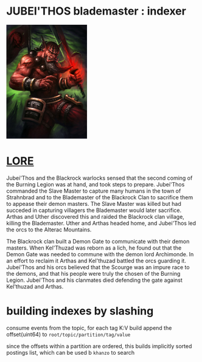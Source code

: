 # JUBEI'THOS blademaster : indexer

![jubei](../_/img/jubei.jpg)

# [LORE](https://wow.gamepedia.com/Jubei%27Thos)

Jubei'Thos and the Blackrock warlocks sensed that the second coming of
the Burning Legion was at hand, and took steps to prepare. Jubei'Thos
commanded the Slave Master to capture many humans in the town of
Strahnbrad and to the Blademaster of the Blackrock Clan to sacrifice
them to appease their demon masters. The Slave Master was killed but
had succeded in capturing villagers the Blademaster would later
sacrifice. Arthas and Uther discovered this and raided the Blackrock
clan village, killing the Blademaster. Uther and Arthas headed home,
and Jubei'Thos led the orcs to the Alterac Mountains.

The Blackrock clan built a Demon Gate to communicate with their demon
masters. When Kel'Thuzad was reborn as a lich, he found out that the
Demon Gate was needed to commune with the demon lord Archimonde. In an
effort to reclaim it Arthas and Kel'thuzad battled the orcs guarding
it. Jubei'Thos and his orcs believed that the Scourge was an impure
race to the demons, and that his people were truly the chosen of the
Burning Legion. Jubei'Thos and his clanmates died defending the gate
against Kel'thuzad and Arthas.


# building indexes by slashing

consume events from the topic, for each tag K:V build append the
offset(uint64) to `root/topic/partition/tag/value`

since the offsets within a partition are ordered, this builds
implicitly sorted postings list, which can be used b `khanzo` to search

